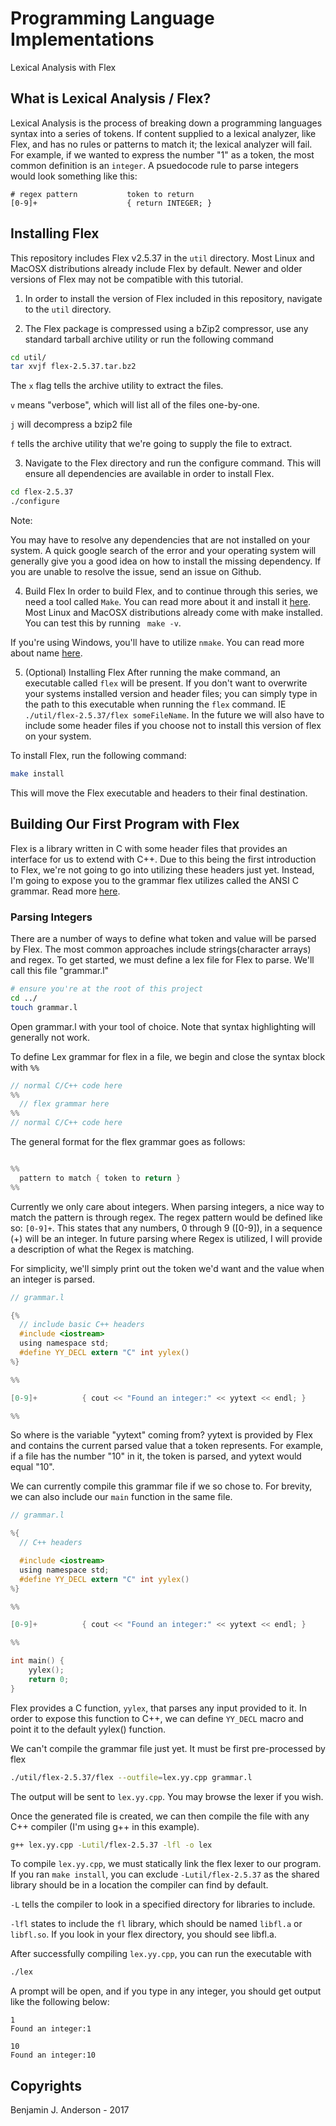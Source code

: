 # Programming Language Implementations
Lexical Analysis with Flex

## What is Lexical Analysis / Flex?
Lexical Analysis is the process of breaking down a programming languages syntax into a series of tokens. If content supplied to a lexical analyzer, like Flex, and has no rules or patterns to match it; the lexical analyzer will fail. For example, if we wanted to express the number "1" as a token, the most common definition is an `integer`. A psuedocode rule to parse integers would look something like this:

```
# regex pattern           token to return
[0-9]+                    { return INTEGER; }
```

## Installing Flex
This repository includes Flex v2.5.37 in the `util` directory. Most Linux and MacOSX distributions already include Flex by default. Newer and older versions of Flex may not be compatible with this tutorial. 

1. In order to install the version of Flex included in this repository, navigate to the `util` directory.

2. The Flex package is compressed using a bZip2 compressor, use any standard tarball archive utility or run the following command

```bash
cd util/
tar xvjf flex-2.5.37.tar.bz2
```

The `x` flag tells the archive utility to extract the files.

`v` means "verbose", which will list all of the files one-by-one.

`j` will decompress a bzip2 file

`f` tells the archive utility that we're going to supply the file to extract.

3. Navigate to the Flex directory and run the configure command. This will ensure all dependencies are available in order to install Flex.

```bash
cd flex-2.5.37
./configure
```

Note:

You may have to resolve any dependencies that are not installed on your system. A quick google search of the error and your operating system will generally give you a good idea on how to install the missing dependency. If you are unable to resolve the issue, send an issue on Github.


4. Build Flex
In order to build Flex, and to continue through this series, we need a tool called `Make`. You can read more about it and install it [here](https://www.gnu.org/software/make/). Most Linux and MacOSX distributions already come with make installed. You can test this by running ` make -v`.

If you're using Windows, you'll have to utilize `nmake`. You can read more about name [here](https://msdn.microsoft.com/en-us/library/dd9y37ha.aspx).

5. (Optional) Installing Flex
After running the make command, an executable called `flex` will be present. If you don't want to overwrite your systems installed version and header files; you can simply type in the path to this executable when running the `flex` command. IE `./util/flex-2.5.37/flex someFileName`. In the future we will also have to include some header files if you choose not to install this version of flex on your system.

To install Flex, run the following command:

```bash
make install
```

This will move the Flex executable and headers to their final destination.

## Building Our First Program with Flex
Flex is a library written in C with some header files that provides an interface for us to extend with C++. Due to this being the first introduction to Flex, we're not going to go into utilizing these headers just yet. Instead, I'm going to expose you to the grammar flex utilizes called the ANSI C grammar. Read more [here](http://www.quut.com/c/ANSI-C-grammar-l-1999.html).

### Parsing Integers
There are a number of ways to define what token and value will be parsed by Flex. The most common approaches include strings(character arrays) and regex. To get started, we must define a lex file for Flex to parse. We'll call this file "grammar.l"

```bash
# ensure you're at the root of this project
cd ../
touch grammar.l
```

Open grammar.l with your tool of choice. Note that syntax highlighting will generally not work.


To define Lex grammar for flex in a file, we begin and close the syntax block with `%%`

```c
// normal C/C++ code here
%%
  // flex grammar here
%%
// normal C/C++ code here
```

The general format for the flex grammar goes as follows:

```c

%%
  pattern to match { token to return }
%%

```

Currently we only care about integers. When parsing integers, a nice way to match the pattern is through regex. The regex pattern would be defined like so: `[0-9]+`. This states that any numbers, 0 through 9 ([0-9]), in a sequence (+) will be an integer. In future parsing where Regex is utilized, I will provide a description of what the Regex is matching.


For simplicity, we'll simply print out the token we'd want and the value when an integer is parsed.

```c
// grammar.l

{%
  // include basic C++ headers
  #include <iostream>
  using namespace std;
  #define YY_DECL extern "C" int yylex()
%}

%%

[0-9]+          { cout << "Found an integer:" << yytext << endl; }

%%

```

So where is the variable "yytext" coming from? yytext is provided by Flex and contains the current parsed value that a token represents. For example, if a file has the number "10" in it, the token is parsed, and yytext would equal "10".


We can currently compile this grammar file if we so chose to. For brevity, we can also include our `main` function in the same file.

```c
// grammar.l

%{
  // C++ headers

  #include <iostream>
  using namespace std;
  #define YY_DECL extern "C" int yylex()
%}

%%

[0-9]+          { cout << "Found an integer:" << yytext << endl; }

%%

int main() {
    yylex();
    return 0;
}

```

Flex provides a C function, `yylex`, that parses any input provided to it. In order to expose this function to C++, we can define `YY_DECL` macro and point it to the default yylex() function.

We can't compile the grammar file just yet. It must be first pre-processed by flex

```bash
./util/flex-2.5.37/flex --outfile=lex.yy.cpp grammar.l
```

The output will be sent to `lex.yy.cpp`. You may browse the lexer if you wish.

Once the generated file is created, we can then compile the file with any C++ compiler (I'm using g++ in this example).

```bash
g++ lex.yy.cpp -Lutil/flex-2.5.37 -lfl -o lex
```

To compile `lex.yy.cpp`, we must statically link the flex lexer to our program. If you ran `make install`, you can exclude `-Lutil/flex-2.5.37` as the shared library should be in a location the compiler can find by default. 

`-L` tells the compiler to look in a specified directory for libraries to include.

`-lfl` states to include the `fl` library, which should be named `libfl.a` or `libfl.so`. If you look in your flex directory, you should see libfl.a.

After successfully compiling `lex.yy.cpp`, you can run the executable with

```bash
./lex
```

A prompt will be open, and if you type in any integer, you should get output like the following below:

```
1
Found an integer:1

10
Found an integer:10
```

## Copyrights
Benjamin J. Anderson - 2017